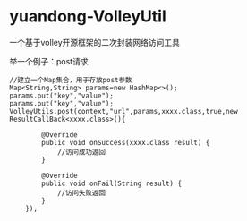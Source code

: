# yuandong-VolleyUtil
一个基于volley开源框架的二次封装网络访问工具

举一个例子：post请求

    //建立一个Map集合，用于存放post参数
    Map<String,String> params=new HashMap<>();
    params.put("key","value");
    params.put("key","value");
    VolleyUtils.post(context,"url",params,xxxx.class,true,new ResultCallBack<xxxx.class>(){

            @Override
            public void onSuccess(xxxx.class result) {
                //访问成功返回
            }

            @Override
            public void onFail(String result) {
                //访问失败返回
            }
        });
                
